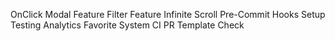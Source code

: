 OnClick Modal Feature
Filter Feature
Infinite Scroll
Pre-Commit Hooks
Setup Testing
Analytics
Favorite System
CI PR Template Check
